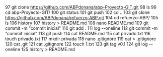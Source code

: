    97  git clone https://github.com/ABPdonana/abp-Proyecto-GIT.git
   98  ls
   99  cd abp-Proyecto-GIT/
  100  git status
  101  git push
  102  cd ..
  103  git clone https://github.com/ABPdonana/refuerzo-ABP.git
  104  cd refuerzo-ABP/
  105  ls
  106  history
  107  history > README.md 
  108  nano README.md 
  109  git commit -m "commit inicial"
  110  git add .
  111  log --oneline
  112  git commit -m "commit inicial"
  113  git push
  114  cat README.md 
  115  cat privado.txt
  116  touch privado.txt
  117  mkdir privada
  118  nano .gitignore
  119  cat > .gitignore
  120  cat .git
  121  cat .gitignore 
  122  touch 1.txt
  123  git tag v0.1 
  124  git log --oneline
  125  history > README.md 
